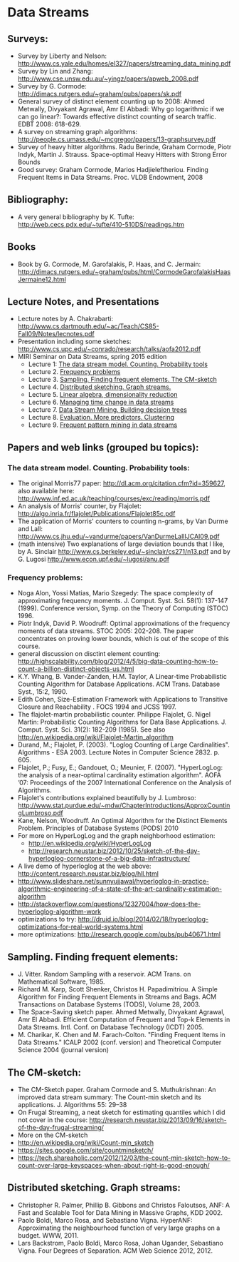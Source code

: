 # Data Streams

## Surveys:
* Survey by Liberty and Nelson: http://www.cs.yale.edu/homes/el327/papers/streaming_data_mining.pdf
* Survey by Lin and Zhang: http://www.cse.unsw.edu.au/~yingz/papers/apweb_2008.pdf
* Survey by G. Cormode: http://dimacs.rutgers.edu/~graham/pubs/papers/sk.pdf
* General survey of distinct element counting up to 2008: Ahmed Metwally, Divyakant Agrawal, Amr El Abbadi: Why go logarithmic if we can go linear?: Towards effective distinct counting of search traffic. EDBT 2008: 618-629.
* A survey on streaming graph algorithms: http://people.cs.umass.edu/~mcgregor/papers/13-graphsurvey.pdf
* Survey of heavy hitter algorithms. Radu Berinde, Graham Cormode, Piotr Indyk, Martin J. Strauss. Space-optimal Heavy Hitters with Strong Error Bounds
* Good survey: Graham Cormode, Marios Hadjieleftheriou. Finding Frequent Items in Data Streams. Proc. VLDB Endowment, 2008

## Bibliography:
* A very general bibliography by K. Tufte: http://web.cecs.pdx.edu/~tufte/410-510DS/readings.htm

## Books
* Book by G. Cormode, M. Garofalakis, P. Haas, and C. Jermain: http://dimacs.rutgers.edu/~graham/pubs/html/CormodeGarofalakisHaasJermaine12.html

## Lecture Notes, and Presentations
* Lecture notes by A. Chakrabarti: http://www.cs.dartmouth.edu/~ac/Teach/CS85-Fall09/Notes/lecnotes.pdf
* Presentation including some sketches: http://www.cs.upc.edu/~conrado/research/talks/aofa2012.pdf
* MIRI Seminar on Data Streams, spring 2015 edition
  * Lecture 1: [The data stream model. Counting. Probability tools](http://www.cs.upc.edu/~gavalda/DataStreamSeminar/files/Lecture1.pdf)
  * Lecture 2. [Frequency problems](http://www.cs.upc.edu/~gavalda/DataStreamSeminar/files/Lecture2.pdf)
  * Lecture 3. [Sampling. Finding frequent elements. The CM-sketch](http://www.cs.upc.edu/~gavalda/DataStreamSeminar/files/Lecture3.pdf)
  * Lecture 4. [Distributed sketching. Graph streams. ](http://www.cs.upc.edu/~gavalda/DataStreamSeminar/files/Lecture4.pdf)
  * Lecture 5. [Linear algebra, dimensionality reduction](http://www.cs.upc.edu/~gavalda/DataStreamSeminar/files/Lecture5.pdf)
  * Lecture 6. [Managing time change in data streams](http://www.cs.upc.edu/~gavalda/DataStreamSeminar/files/Lecture6.pdf)
  * Lecture 7. [Data Stream Mining. Building decision trees](http://www.cs.upc.edu/~gavalda/DataStreamSeminar/files/Lecture7.pdf)
  * Lecture 8. [Evaluation. More predictors. Clustering](http://www.cs.upc.edu/~gavalda/DataStreamSeminar/files/Lecture8.pdf)
  * Lecture 9. [Frequent pattern mining in data streams](http://www.cs.upc.edu/~gavalda/DataStreamSeminar/files/Lecture9.pdf)

## Papers and web links (grouped bu topics):

### The data stream model. Counting. Probability tools:
* The original Morris77 paper: http://dl.acm.org/citation.cfm?id=359627, also available here: http://www.inf.ed.ac.uk/teaching/courses/exc/reading/morris.pdf
* An analysis of Morris' counter, by Flajolet: http://algo.inria.fr/flajolet/Publications/Flajolet85c.pdf
* The application of Morris' counters to counting n-grams, by Van Durme and Lall: http://www.cs.jhu.edu/~vandurme/papers/VanDurmeLallIJCAI09.pdf
* (math intensive) Two explanations of large deviation bounds that I like, by A. Sinclair http://www.cs.berkeley.edu/~sinclair/cs271/n13.pdf and by G. Lugosi http://www.econ.upf.edu/~lugosi/anu.pdf

### Frequency problems:
* Noga Alon, Yossi Matias, Mario Szegedy: The space complexity of approximating frequency moments. J. Comput. Syst. Sci. 58(1): 137-147 (1999). Conference version, Symp. on the Theory of Computing (STOC) 1996.
* Piotr Indyk, David P. Woodruff: Optimal approximations of the frequency moments of data streams. STOC 2005: 202-208. The paper concentrates on proving lower bounds, which is out of the scope of this course. 
* general discussion on disctint element counting: http://highscalability.com/blog/2012/4/5/big-data-counting-how-to-count-a-billion-distinct-objects-us.html
* K.Y. Whang, B. Vander-Zanden, H.M. Taylor,  A Linear-time Probabilistic Counting Algorithm for Database Applications.  ACM Trans. Database Syst., 15:2, 1990.
* Edith Cohen, Size-Estimation Framework with Applications to Transitive Closure and Reachability . FOCS 1994 and JCSS 1997.
* The flajolet-martin probabilistic counter. Philippe Flajolet, G. Nigel Martin: Probabilistic Counting Algorithms for Data Base Applications. J. Comput. Syst. Sci. 31(2): 182-209 (1985). See also http://en.wikipedia.org/wiki/Flajolet-Martin_algorithm
* Durand, M.; Flajolet, P. (2003). "Loglog Counting of Large Cardinalities". Algorithms - ESA 2003. Lecture Notes in Computer Science 2832. p. 605. 
* Flajolet, P.; Fusy, E.; Gandouet, O.; Meunier, F. (2007). "HyperLogLog: the analysis of a near-optimal cardinality estimation algorithm". AOFA ’07: Proceedings of the 2007 International Conference on the Analysis of Algorithms.
* Flajolet's contributions explained beautifully by J. Lumbroso: http://www.stat.purdue.edu/~mdw/ChapterIntroductions/ApproxCountingLumbroso.pdf
* Kane, Nelson, Woodruff. An Optimal Algorithm for the Distinct Elements Problem. Principles of Database Systems (PODS) 2010
* For more on HyperLogLog and the graph neighborhood estimation:
  * http://en.wikipedia.org/wiki/HyperLogLog
  * http://research.neustar.biz/2012/10/25/sketch-of-the-day-hyperloglog-cornerstone-of-a-big-data-infrastructure/
* A live demo of hyperloglog at the web above: http://content.research.neustar.biz/blog/hll.html
* http://www.slideshare.net/sunnyujjawal/hyperloglog-in-practice-algorithmic-engineering-of-a-state-of-the-art-cardinality-estimation-algorithm
* http://stackoverflow.com/questions/12327004/how-does-the-hyperloglog-algorithm-work
* optimizations to try: http://druid.io/blog/2014/02/18/hyperloglog-optimizations-for-real-world-systems.html
* more optimizations: http://research.google.com/pubs/pub40671.html

## Sampling. Finding frequent elements:
* J. Vitter. Random Sampling with a reservoir.  ACM Trans. on Mathematical Software, 1985.
* Richard M. Karp, Scott Shenker, Christos H. Papadimitriou. A Simple Algorithm for Finding Frequent Elements in Streams and Bags. ACM Transactions on Database Systems (TODS), Volume 28, 2003.
* The Space-Saving sketch paper. Ahmed Metwally, Divyakant Agrawal, Amr El Abbadi. Efficient Computation of Frequent and Top-k Elements in Data Streams. Intl. Conf. on Database Technology (ICDT) 2005.
* M. Charikar, K. Chen and M. Farach-Colton. "Finding Frequent Items in Data Streams." ICALP 2002 (conf. version) and Theoretical Computer Science 2004 (journal version)

##  The CM-sketch:
* The CM-Sketch paper. Graham Cormode and S. Muthukrishnan: An improved data stream summary: The Count-min sketch and its applications.  J. Algorithms 55: 29–38
* On Frugal Streaming, a neat sketch for estimating quantiles which I did not cover in the course: http://research.neustar.biz/2013/09/16/sketch-of-the-day-frugal-streaming/
* More on the CM-sketch
 * http://en.wikipedia.org/wiki/Count-min_sketch 
 * https://sites.google.com/site/countminsketch/
 * https://tech.shareaholic.com/2012/12/03/the-count-min-sketch-how-to-count-over-large-keyspaces-when-about-right-is-good-enough/


## Distributed sketching. Graph streams:
* Christopher R. Palmer, Phillip B. Gibbons and Christos Faloutsos, ANF: A Fast and Scalable Tool for Data Mining in Massive Graphs,  KDD 2002.
* Paolo Boldi, Marco Rosa, and Sebastiano Vigna. HyperANF: Approximating the neighbourhood function of very large graphs on a budget. WWW, 2011.
* Lars Backstrom, Paolo Boldi, Marco Rosa, Johan Ugander, Sebastiano Vigna. Four Degrees of Separation. ACM Web Science 2012, 2012.
